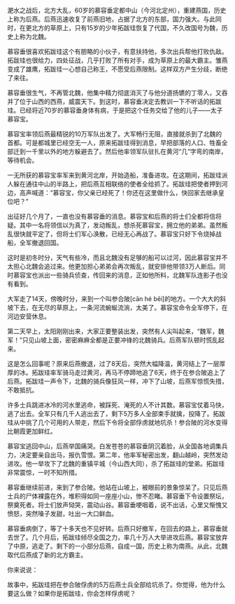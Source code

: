 淝水之战后，北方大乱，60岁的慕容垂定都中山（今河北定州），重建燕国，历史上称为后燕。后燕迅速收复了前燕旧地，占据了北方的东部，国力强大。与此同时，在更北方的草原上，只有15岁的少年拓跋珪恢复了代国，不久改国号为魏，历史上称为北魏。

慕容垂很喜欢拓跋珪这个有胆略的小伙子，有意扶持他，多次出兵帮他打败仇敌。拓跋珪也很给力，四处征战，几乎打败了所有对手，成为草原上的最大霸主。雏燕变成了雄鹰，拓跋珪一心想自己称王，不愿受后燕限制。这样双方产生分歧，断绝了来往。

慕容垂很生气，不再管北魏，他集中精力彻底消灭了与他分道扬镳的丁零人，又吞并了位于山西的西燕，威震天下。到这时，慕容垂决定去教训一下不听话的拓跋珪。已经将近70岁的慕容垂身体有病，于是把这个任务交给了他的儿子——太子慕容宝。

慕容宝率领后燕最精锐的10万军队出发了。大军畅行无阻，直接就杀到了北魏的首都。可是都城里已经空无一人，原来拓跋珪得到消息，早把部落的人口、牲畜全部迁到一千里以外的地方躲避去了。然后他率领军队驻扎在黄河“几”字弯的南岸，等待机会。

一无所获的慕容宝率军来到黄河北岸，开始造船，准备进攻。在这期间，拓跋珪派人躲在通往中山的半路上，把后燕互相联络的使者全给抓了。拓跋珪把使者押到河边，高声喊道：“慕容宝，你父亲已经死了！你还在这里做什么，快回家去继承皇位吧？”

出征好几个月了，一直也没有慕容垂的消息。慕容宝和后燕的将士们全都将信将疑。其中一名将领信以为真了，发动叛乱，想杀死慕容宝，拥立他的弟弟。虽然叛乱很快就平定了，但将士们军心涣散，已经无心再战了。慕容宝只好下令烧掉战船，全军撤退回国。

这时是初冬时分，天气有些冷，而且北魏没有足够的船可以过河，因此慕容宝并不太担心北魏会追过来。他更加担心弟弟会再次叛乱，就安排他带领3万人断后。同时慕容宝也派出一些骑兵侦查，传回来的消息，正如他所料，北魏军队连影子也没有看到。

大军走了14天，傍晚时分，来到一个叫参合陂[cān hé bēi]的地方。一个大大的斜坡下去，在无尽的草原上，一条河流蜿蜒流淌，太美了。慕容宝命令全军停下，在河边安营休息。

第二天早上，太阳刚刚出来，大家正要整装出发，突然有人尖叫起来，“魏军，魏军！”只见山坡上面，密密麻麻全都是正要冲锋的北魏骑兵。后燕军队顿时慌乱起来。

这是怎么回事呢？原来后燕撤退，过了8天后，突然大幅降温，黄河结上了一层厚厚的冰。拓跋珪率军骑马走过黄河，再马不停蹄地追了6天，终于在参合陂追上了后燕。拓跋珪一声令下，北魏的骑兵像狂风一样，冲下了山坡，后燕军惊慌失措，不敢抵抗。

许多士兵跳进冰冷的河水里逃命，被踩死、淹死的人不计其数。慕容宝仗着马快，逃了出去。全军只有几千人逃出去了，剩下5万多人全部束手就擒，投降了。拓跋珪从中挑了几个可用的人带走，然后下令将全部俘虏就地坑杀！参合陂的河水变得比朝霞更加鲜红。

慕容宝逃回中山，后燕举国痛哭。白发苍苍的慕容垂阴沉着脸，从全国各地调集兵力，决定要亲自出马，报仇雪恨。第二年，他率军秘密出发，翻山越岭，突然发动进攻。他一举攻下了北魏的重镇平城（今山西大同），杀了拓跋珪的堂弟。拓跋珪非常震惊，一时不知所措。

慕容垂继续前进，来到了参合陂。他站在山坡上，被眼前的景象惊呆了。只见后燕士兵的尸体裸露在外，堆积得如同一座座小山，惨不忍睹。慕容垂下令设置祭坛，祭奠死者。将士们放声恸哭，震动山谷。慕容垂哽咽着，说不出话，心里又惭愧又愤怒，突然嗓子发甜，吐出一大口鲜血。

慕容垂病倒了，等了十多天也不见好转。后燕只好撤军，在回去的路上，慕容垂就去世了。几个月后，拓跋珪倾尽全国之力，率几十万人大举进攻后燕。慕容宝放弃了中原，逃走了。剩下的一小部分后燕，自成一国，历史上称为南燕。从此，北魏取代后燕成了新的北方霸主。

你来说说：

故事中，拓跋珪把在参合陂俘虏的5万后燕士兵全部给坑杀了。你觉得，他为什么要这么做？如果你是拓跋珪，你会怎样俘虏呢？







